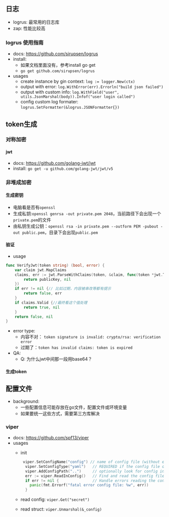 
## 日志
- logrus: 最常用的日志库
- zap: 性能比较高

### logrus 使用指南
- docs: https://github.com/sirupsen/logrus
- install:
  - 如果文档里面没有，参考install go get
  - `go get github.com/sirupsen/logrus`
- usages
  - create instance by gin context: `log := logger.New(ctx)`
  - output with error: `log.WithError(err).Errorln("build json failed")`
  - output with custom info: `log.WithField("user", utils.JsonMarshal(body)).Infof("user login called")`
  - config custom log formater: `logrus.SetFormatter(&logrus.JSONFormatter{})`

## token生成

### 对称加密

#### jwt
- docs: https://github.com/golang-jwt/jwt
- install: `go get -u github.com/golang-jwt/jwt/v5`

### 非堆成加密

#### 生成密钥
- 电脑看是否有`openssl`
- 生成私钥:`openssl genrsa -out private.pem 2048`，当前路径下会出现一个`private.pem`的文件
- 由私钥生成公钥：`openssl rsa -in private.pem --outform PEM -pubout -out public.pem`，目录下会出现`public.pem`
#### 验证
- usage
```go
func VerifyJwt(token string) (bool, error) {
	var claim jwt.MapClaims
	claims, err := jwt.ParseWithClaims(token, &claim, func(token *jwt.Token) (interface{}, error) {
		return publicKey, nil
	})
	if err != nil {// 比如过期，内容被串改等都有提示
		return false, err
	}
	if claims.Valid {//最终看这个值处理
		return true, nil
	}
	return false, nil
}
```
- error type: 
  - 内容不对： `token signature is invalid: crypto/rsa: verification error`
  - 过期了：`token has invalid claims: token is expired`
- QA:
  - Q: 为什么jwt中间那一段用base64？
#### 生成token



## 配置文件
- background: 
  - 一些配置信息可能存放在go文件，配置文件或环境变量
  - 如果要统一这些方式，需要第三方库解决

### viper
- docs: https://github.com/spf13/viper
- usages
  - init
  
    ```go
     viper.SetConfigName("config") // name of config file (without extension)
  	  viper.SetConfigType("yaml")   // REQUIRED if the config file does not have the extension in the name
  	  viper.AddConfigPath("..")     // optionally look for config in the working directory
  	  err := viper.ReadInConfig()   // Find and read the config file
  	  if err != nil {               // Handle errors reading the config file
  	  	panic(fmt.Errorf("fatal error config file: %w", err))
  	  }
    ```

  - read config: `viper.Get("secret")`
  - read struct: `viper.Unmarshal(&_config)`


